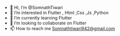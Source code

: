 - 👋 Hi, I’m @SomnathTiwari
- 👀 I’m interested in Flutter , Html ,Css ,Js ,Python
- 🌱 I’m currently learning Flutter
- 💞️ I’m looking to collaborate on Flutter
- 📫 How to reach me Somnathtiwari942@gmail.com 

<!---
SomnathTiwari/SomnathTiwari is a ✨ special ✨ repository because its `README.md` (this file) appears on your GitHub profile.
You can click the Preview link to take a look at your changes.
--->
